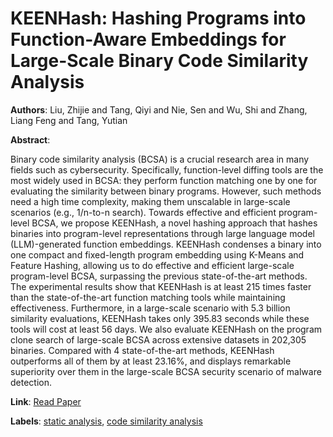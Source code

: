 # KEENHash: Hashing Programs into Function-Aware Embeddings for Large-Scale Binary Code Similarity Analysis

**Authors**: Liu, Zhijie and Tang, Qiyi and Nie, Sen and Wu, Shi and Zhang, Liang Feng and Tang, Yutian

**Abstract**:

Binary code similarity analysis (BCSA) is a crucial research area in many fields such as cybersecurity. Specifically, function-level diffing tools are the most widely used in BCSA: they perform function matching one by one for evaluating the similarity between binary programs. However, such methods need a high time complexity, making them unscalable in large-scale scenarios (e.g., 1/n-to-n search). Towards effective and efficient program-level BCSA, we propose KEENHash, a novel hashing approach that hashes binaries into program-level representations through large language model (LLM)-generated function embeddings. KEENHash condenses a binary into one compact and fixed-length program embedding using K-Means and Feature Hashing, allowing us to do effective and efficient large-scale program-level BCSA, surpassing the previous state-of-the-art methods. The experimental results show that KEENHash is at least 215 times faster than the state-of-the-art function matching tools while maintaining effectiveness. Furthermore, in a large-scale scenario with 5.3 billion similarity evaluations, KEENHash takes only 395.83 seconds while these tools will cost at least 56 days. We also evaluate KEENHash on the program clone search of large-scale BCSA across extensive datasets in 202,305 binaries. Compared with 4 state-of-the-art methods, KEENHash outperforms all of them by at least 23.16\%, and displays remarkable superiority over them in the large-scale BCSA security scenario of malware detection.

**Link**: [Read Paper](https://doi.org/10.1145/3728911)

**Labels**: [static analysis](../../labels/static_analysis.md), [code similarity analysis](../../labels/code_similarity_analysis.md)
